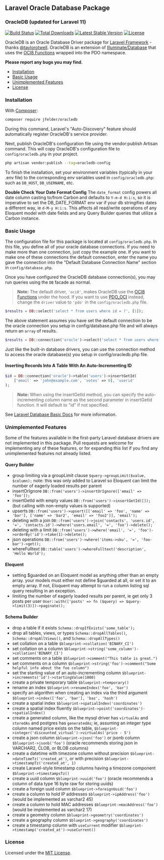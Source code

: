 ## Laravel Oracle Database Package

### OracleDB (updated for Laravel 11)

<a href="https://github.com/jfelder/Laravel-OracleDB/actions"><img src="https://github.com/jfelder/Laravel-OracleDB/workflows/tests/badge.svg" alt="Build Status"></a>
<a href="https://packagist.org/packages/jfelder/oracledb"><img src="https://img.shields.io/packagist/dt/jfelder/oracledb" alt="Total Downloads"></a>
<a href="https://packagist.org/packages/jfelder/oracledb"><img src="https://img.shields.io/packagist/v/jfelder/oracledb" alt="Latest Stable Version"></a>
<a href="https://packagist.org/packages/jfelder/oracledb"><img src="https://img.shields.io/packagist/l/jfelder/oracledb" alt="License"></a>

OracleDB is an Oracle Database Driver package for [Laravel Framework](https://laravel.com) - thanks [@taylorotwell](https://github.com/taylorotwell). OracleDB is an extension of [Illuminate/Database](https://github.com/illuminate/database) that uses the [OCI8 Functions](https://www.php.net/manual/en/ref.oci8.php) wrapped into the PDO namespace.

**Please report any bugs you may find.**

- [Installation](#installation)
- [Basic Usage](#basic-usage)
- [Unimplemented Features](#unimplemented-features)
- [License](#license)

### Installation

With [Composer](https://getcomposer.org):

```sh
composer require jfelder/oracledb
```

During this command, Laravel's "Auto-Discovery" feature should automatically register OracleDB's service
provider.

Next, publish OracleDB's configuration file using the vendor:publish Artisan command. This will copy OracleDB's
configuration file to `config/oracledb.php` in your project.

```sh
php artisan vendor:publish --tag=oracledb-config
```

To finish the installation, set your environment variables (typically in your .env file) to the corresponding
env variables used in `config/oracledb.php`: such as `DB_HOST`, `DB_USERNAME`, etc.  

**Double Check Your Date Format Config**
The `date_format` config powers all date column casting to/from Carbon and defaults to `Y-m-d H:i:s`, so it is imperative 
to set the DB_DATE_FORMAT env var if your db stringifies dates a different way, ie `d-M-y H:i:s`. This affects all 
read/write operations of any Eloquent model with date fields and any Query Builder queries that utilize a Carbon instance.

### Basic Usage
The configuration file for this package is located at `config/oracledb.php`.
In this file, you define all of your oracle database connections. If you need to make more than one connection, just
copy the example one. If you want to make one of these connections the default connection, enter the name you gave the
connection into the "Default Database Connection Name" section in `config/database.php`.

Once you have configured the OracleDB database connection(s), you may run queries using the `DB` facade as normal.

> **Note:** The default driver, `'oci8'`, makes OracleDB use the
[OCI8 Functions](https://www.php.net/manual/en/ref.oci8.php) under the hood. If you want to use
[PDO_OCI](https://www.php.net/manual/en/ref.pdo-oci.php) instead, change the `driver` value to `'pdo'` in the
`config/oracledb.php` file.

```php
$results = DB::select('select * from users where id = ?', [1]);
```

The above statement assumes you have set the default connection to be the oracle connection you setup in
config/database.php file and will always return an `array` of results.

```php
$results = DB::connection('oracle')->select('select * from users where id = ?', [1]);
```

Just like the built-in database drivers, you can use the connection method to access the oracle database(s) you setup
in config/oracledb.php file.

#### Inserting Records Into A Table With An Auto-Incrementing ID

```php
$id = DB::connection('oracle')->table('users')->insertGetId(
    ['email' => 'john@example.com', 'votes' => 0], 'userid'
);
```

> **Note:** When using the insertGetId method, you can specify the auto-incrementing column name as the second
parameter in insertGetId function. It will default to "id" if not specified.

See [Laravel Database Basic Docs](https://laravel.com/docs/9.x/database) for more information.

### Unimplemented Features

Some of the features available in the first-party Laravel database drivers are not implemented in this package. Pull 
requests are welcome for implementing any of these features, or for expanding this list if you find any unimplemented 
features not already listed.

#### Query Builder

- group limiting via a groupLimit clause `$query->groupLimit($value, $column);` note: this was only added to Laravel so Eloquent can limit the number of eagerly loaded results per parent
- insertOrIgnore `DB::from('users')->insertOrIgnore(['email' => 'foo']);`
- insertGetId with empty values `DB::from('users')->insertGetId([]);` (but calling with non-empty values is supported)
- upserts `DB::from('users')->upsert([['email' => 'foo', 'name' => 'bar'], ['name' => 'bar2', 'email' => 'foo2']], 'email');`
- deleting with a join `DB::from('users')->join('contacts', 'users.id', '=', 'contacts.id')->where('users.email', '=', 'foo')->delete();`
- deleting with a limit `DB::from('users')->where('email', '=', 'foo')->orderBy('id')->take(1)->delete();`
- json operations `DB::from('users')->where('items->sku', '=', 'foo-bar')->get();`
- whereFulltext `DB::table('users')->whereFulltext('description', 'Hello World');`

#### Eloquent

- setting $guarded on an Eloquent model as anything other than an empty array. your models must either not define $guarded at all, or set it to an empty array. If not, Eloquent may attempt to run a column listing sql query resulting in an exception.
- limiting the number of eagerly loaded results per parent, ie get only 3 posts per user `User::with(['posts' => fn ($query) => $query->limit(3)])->paginate();`

#### Schema Builder

- drop a table if it exists `Schema::dropIfExists('some_table');`
- drop all tables, views, or types `Schema::dropAllTables()`, `Schema::dropAllViews()`, and `Schema::dropAllTypes()`
- set collation on a table `$blueprint->collation('BINARY_CI')`
- set collation on a column `$blueprint->string('some_column')->collation('BINARY_CI')`
- set comments on a table `$blueprint->comment("This table is great.")`
- set comments on a column `$blueprint->string('foo')->comment("Some helpful info about the foo column")`
- set the starting value of an auto-incrementing column `$blueprint->increments('id')->startingValue(1000)`
- create a private temporary table `$blueprint->temporary()`
- rename an index `$blueprint->renameIndex('foo', 'bar')`
- specify an algorithm when creating an index via the third argument `$blueprint->index(['foo', 'bar'], 'baz', 'hash')`
- create a spatial index `$blueprint->spatialIndex('coordinates')`
- create a spatial index fluently `$blueprint->point('coordinates')->spatialIndex()`
- create a generated column, like the mysql driver has `virtualAs` and `storedAs` and postgres has `generatedAs`; ie, assuming an integer type column named price exists on the table, `$blueprint->integer('discounted_virtual')->virtualAs('price - 5')`
- create a json column `$blueprint->json('foo')` or jsonb column `$blueprint->jsonb('foo')` (oracle recommends storing json in VARCHAR2, CLOB, or BLOB columns)
- create a datetime with timezone column without precision `$blueprint->dateTimeTz('created_at')`, or with precision `$blueprint->timestampTz('created_at', 1)`
- create Laravel-style timestamp columns having a timezone component `$blueprint->timestampsTz()`
- create a uuid column `$blueprint->uuid('foo')` (oracle recommends a column of data type 16 byte raw for storing uuids)
- create a foreign uuid column `$blueprint->foreignUuid('foo')`
- create a column to hold IP addresses `$blueprint->ipAddress('foo')` (would be implemented as varchar2 45)
- create a column to hold MAC addresses `$blueprint->macAddress('foo')` (would be implemented as varchar2 17)
- create a geometry column `$blueprint->geometry('coordinates')`
- create a geography column `$blueprint->geography('coordinates')`
- create a timestamp column with `useCurrent` modifier `$blueprint->timestamp('created_at')->useCurrent()`

### License

Licensed under the [MIT License](https://cheeaun.mit-license.org).

